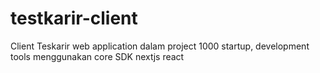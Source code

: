 # testkarir-client
Client Teskarir web application dalam project 1000 startup, development tools menggunakan core SDK nextjs react
